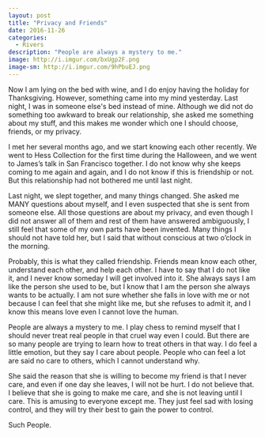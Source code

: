 ```yaml
---
layout: post
title: "Privacy and Friends"
date: 2016-11-26
categories:
  - Rivers
description: "People are always a mystery to me."
image: http://i.imgur.com/bxUgp2F.png 
image-sm: http://i.imgur.com/9hPbuEJ.png
---
```

Now I am lying on the bed with wine, and I do enjoy having the holiday for Thanksgiving. However, something came into my mind yesterday. Last night, I was in someone else's bed instead of mine. Although we did not do something too awkward to break our relationship, she asked me something about my stuff, and this makes me wonder which one I should choose, friends, or my privacy. 

I met her several months ago, and we start knowing each other recently. We went to Hess Collection for the first time during the Halloween, and we went to James’s talk in San Francisco together. I do not know why she keeps coming to me again and again, and I do not know if this is friendship or not. But this relationship had not bothered me until last night. 

Last night, we slept together, and many things changed. She asked me MANY questions about myself, and I even suspected that she is sent from someone else. All those questions are about my privacy, and even though I did not answer all of them and rest of them have answered ambiguously, I still feel that some of my own parts have been invented. Many things I should not have told her, but I said that without conscious at two o’clock in the morning. 

Probably, this is what they called friendship. Friends mean know each other, understand each other, and help each other. I have to say that I do not like it, and I never know someday I will get involved into it. She always says I am like the person she used to be, but I know that I am the person she always wants to be actually. I am not sure whether she falls in love with me or not because I can feel that she might like me, but she refuses to admit it, and I know this means love even I cannot love the human. 

People are always a mystery to me. I play chess to remind myself that I should never treat real people in that cruel way even I could. But there are so many people are trying to learn how to treat others in that way. I do feel a little emotion, but they say I care about people. People who can feel a lot are said no care to others, which I cannot understand why.

She said the reason that she is willing to become my friend is that I never care, and even if one day she leaves, I will not be hurt. I do not believe that. I believe that she is going to make me care, and she is not leaving until I care. This is amusing to everyone except me. They just feel sad with losing control, and they will try their best to gain the power to control. 

Such People. 
